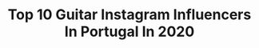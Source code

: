 ---
title: Top 10 Guitar Instagram Influencers In Portugal In 2020
description: >-
  Find top guitar Instagram influencers in Portugal in 2020. Most popular hashtags: #music #guitar #photography.
platform: Instagram
hits: 20
text_top: Discover the most popular Instagram profiles on inBeat.
text_bottom: Our platform aggregates 20 Instagram influencers like this in Portugal for you to pitch.
profiles:
  - username: "jsemhusby"
    fullname: >-
      David Hložek
    bio: >-
      Ukulele and guitar player🎼 Chess♞ #creepcrew member 🐢
    location: "Portugal"
    followers: 74693
    engagement: 1562
    commentsToLikes: 0.002895
    id: ck5hpwx7ps40n0i11kab6l8ll
    verified: false
    hashtags: ""
  - username: "fidelpairen"
    fullname: >-
      F I D E L   P A I R É N
    bio: >-
      Nuevo Single X de Septiembre (10/9) Profe de guitarra (online/presenciales) Escúchame en Spotify ⤵️
    location: "Portugal"
    followers: 10519
    engagement: 627
    commentsToLikes: 0.070406
    id: ck5hdfdssn57u0i114k2mlpip
    verified: false
    hashtags: "#ot2020, #otvalencia, #nature, #ot"
  - username: "nikazh_model"
    fullname: >-
      Veronika Zhukova
    bio: >-
      Alternative model 📸 🇵🇹 Hairdresser 💇💇‍♂️ @natalicabeleireirosleiria Makeup artist 💄🎨 @nika_beauty_art
    location: "Portugal"
    followers: 2655
    engagement: 759
    commentsToLikes: 0.071062
    id: ck8sz2qxamy8x0j78lgitat69
    verified: false
    hashtags: "#shootingday, #portraits, #feelinggood, #globeportraits"
  - username: "rustymusik"
    fullname: >-
      R U S T Y
    bio: >-
      👤 DJ / PRODUCER 🎹 🎧 Dj Oficial: @pirukamc | @swagon_official 4x PLATINUM 💿 1x PLATINUM ALBUM 💽 2x GOLD 📀 Best Music Award 2008 🏆🇵🇹
    location: "Portugal"
    followers: 11189
    engagement: 759
    commentsToLikes: 0.023728
    id: ck6u9sr1xzfhf0j71smgl42mf
    verified: false
    hashtags: "#bangers, #beats, #beatmaker, #hiphop"
  - username: "marciofaugusto"
    fullname: >-
      Márcio Augusto
    bio: >-
      👋🏼 🎸 ▪️Musician | Bass Player ▪️Lisbon, Portugal📍
    location: "Portugal"
    followers: 14269
    engagement: 509
    commentsToLikes: 0.108863
    id: ck5hled1ak2i80i119d3rr1yv
    verified: false
    hashtags: "#bassplayersunited, #bassplayers, #bassgram, #baixos"
  - username: "diegosilvadance"
    fullname: >-
      Diego 🇧🇷
    bio: >-
      🥵
    location: "Portugal"
    followers: 3580
    engagement: 1328
    commentsToLikes: 0.053462
    id: ck6uhae1b7ywc0j71hmhzdbb2
    verified: false
    hashtags: "#challenge, #dancevideo, #dance, #choreo"
  - username: "weirdoluis"
    fullname: >-
      𝕷𝖚𝖎𝖘 𝕭𝖆𝖕𝖙𝖎𝖘𝖙𝖆
    bio: >-
      ★@weirdohelena★ created and performed by moi ★An artist with no limits in terms of medium (makeup illustration music) for now ★London, UK/ Madeira, PT
    location: "Portugal"
    followers: 43652
    engagement: 204
    commentsToLikes: 0.022176
    id: ck0u841gr6jcj0i19grbzz3wm
    verified: false
    hashtags: "#eye, #marilynmonroe, #familymakeup, #prosthetics"
  - username: "agold"
    fullname: >-
      A-Gold | DJ
    bio: >-
      Dj/Producer @swagon_official @djcity @doublecheesemusic @realizelab
    location: "Portugal"
    followers: 15064
    engagement: 215
    commentsToLikes: 0.031069
    id: ck6u9sw8zzgcm0j71voghiiu8
    verified: false
    hashtags: "#artist, #instagram, #hiphop, #producer"
  - username: "joaolourencomusic"
    fullname: >-
      João Lourenço | Guitar Player
    bio: >-
      MUSIC PRODUCER & COMPOSER 🎸 📍from Portugal MEU DEUS - @plutonio2765 💿💿 Double Platinum Record⬇️
    location: "Portugal"
    followers: 2149
    engagement: 1333
    commentsToLikes: 0.059729
    id: ckf5vbjxno0350j23f8o6zgfm
    verified: false
    hashtags: "#blackouttuesday"
  - username: "rhandelguise"
    fullname: >-
      
    bio: >-
      raquel händel guise porto | guimarães | esepf
    location: "Portugal"
    followers: 5398
    engagement: 2132
    commentsToLikes: 0.027188
    id: ckapcn0994erl0i786f3dnroh
    verified: false
    hashtags: "#bershkastyle"
---
